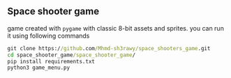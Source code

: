 ## Space shooter game

game created with `pygame` with classic 8-bit assets and sprites. you can run it using following commands

```cmd
git clone https://github.com/Mhmd-sh3rawy/space_shooters_game.git
cd space_shooter_game/space_shooter_game/
pip install requirements.txt
python3 game_menu.py
```

